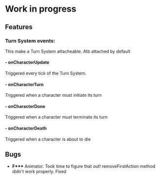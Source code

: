 # Work in progress
## Features
### Turn System events: 
This make a Turn System attacheable. Atb attached by default
  #### - onCharacterUpdate
  Triggered every tick of the Turn System.
  #### - onCharacterTurn
  Triggered when a character must initiate its turn
  #### - onCharacterDone
  Triggered when a character must terminate its turn
  #### - onCharacterDeath
  Triggered when a character is about to die

## Bugs
- **F\*\*\*** Animator. Took time to figure that out!
  removeFirstAction method didn't work properly. Fixed

